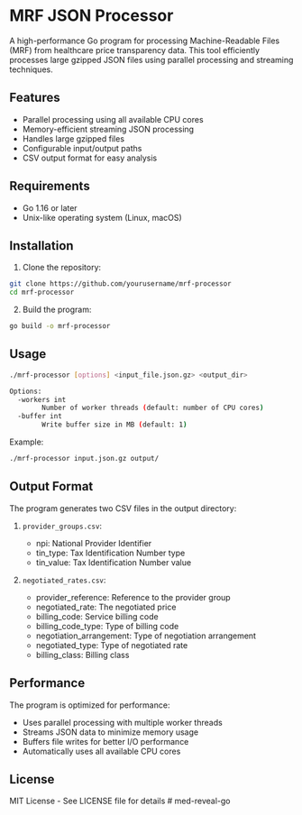 # MRF JSON Processor

A high-performance Go program for processing Machine-Readable Files (MRF) from healthcare price transparency data. This tool efficiently processes large gzipped JSON files using parallel processing and streaming techniques.

## Features

- Parallel processing using all available CPU cores
- Memory-efficient streaming JSON processing
- Handles large gzipped files
- Configurable input/output paths
- CSV output format for easy analysis

## Requirements

- Go 1.16 or later
- Unix-like operating system (Linux, macOS)

## Installation

1. Clone the repository:
```bash
git clone https://github.com/yourusername/mrf-processor
cd mrf-processor
```

2. Build the program:
```bash
go build -o mrf-processor
```

## Usage

```bash
./mrf-processor [options] <input_file.json.gz> <output_dir>

Options:
  -workers int
        Number of worker threads (default: number of CPU cores)
  -buffer int
        Write buffer size in MB (default: 1)
```

Example:
```bash
./mrf-processor input.json.gz output/
```

## Output Format

The program generates two CSV files in the output directory:

1. `provider_groups.csv`:
   - npi: National Provider Identifier
   - tin_type: Tax Identification Number type
   - tin_value: Tax Identification Number value

2. `negotiated_rates.csv`:
   - provider_reference: Reference to the provider group
   - negotiated_rate: The negotiated price
   - billing_code: Service billing code
   - billing_code_type: Type of billing code
   - negotiation_arrangement: Type of negotiation arrangement
   - negotiated_type: Type of negotiated rate
   - billing_class: Billing class

## Performance

The program is optimized for performance:
- Uses parallel processing with multiple worker threads
- Streams JSON data to minimize memory usage
- Buffers file writes for better I/O performance
- Automatically uses all available CPU cores

## License

MIT License - See LICENSE file for details # med-reveal-go
